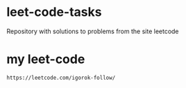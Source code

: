 # leet-code-tasks
Repository with solutions to problems from the site leetcode
# my leet-code 
```https://leetcode.com/igorok-follow/```